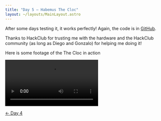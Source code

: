 ```yaml
---
title: "Day 5 — Habemus The Cloc"
layout: ~/layouts/MainLayout.astro
---
```


After some days testing it, it works perfectly! Again, the code is in [GitHub](https://github.com/JuanM04/the-cloc).

Thanks to HackClub for trusting me with the hardware and the HackClub community (as long as Diego and Gonzalo) for helping me doing it!

Here is some footage of the The Cloc in action

![@direct](/images/docs/the-cloc/working.mp4)

[&larr; Day 4](/images/docs/docs/the-cloc/day-4)